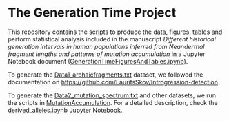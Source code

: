 # The Generation Time Project

This repository contains the scripts to produce the data, figures, tables and perform statistical analysis included in the manuscript *Different historical generation intervals in human populations inferred from Neanderthal fragment lengths and patterns of mutation accumulation* in a Jupyter Notebook document ([GenerationTimeFiguresAndTables.ipynb](GenerationTimeFiguresAndTables/GenerationTimeFiguresAndTables.md)).  

To generate the [Data1_archaicfragments.txt](Data1_archaicfragments.txt) dataset, we followed the documentation on https://github.com/LauritsSkov/Introgression-detection.

To generate the [Data2_mutation_spectrum.txt](Data2_mutation_spectrum.txt) and other datasets, we run the scripts in [MutationAccumulation](MutationAccumulation). For a detailed description, check the [derived_alleles.ipynb](MutationAccumulation/derived_alleles.md) Jupyter Notebook.
